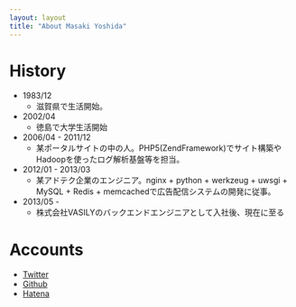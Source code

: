 ```yaml
---
layout: layout
title: "About Masaki Yoshida"
---
```


# History

* 1983/12
  * 滋賀県で生活開始。
* 2002/04
  * 徳島で大学生活開始
* 2006/04 - 2011/12
  * 某ポータルサイトの中の人。PHP5(ZendFramework)でサイト構築やHadoopを使ったログ解析基盤等を担当。
* 2012/01 - 2013/03
  * 某アドテク企業のエンジニア。nginx + python + werkzeug + uwsgi + MySQL + Redis + memcachedで広告配信システムの開発に従事。
* 2013/05 -
  * 株式会社VASILYのバックエンドエンジニアとして入社後、現在に至る

# Accounts

* [Twitter](https://twitter.com/ReSTARTR)
* [Github](https://github.com/ReSTARTR)
* [Hatena](http://www.hatena.ne.jp/restartr/)
